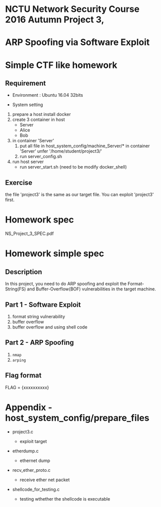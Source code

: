 # NCTU Network Security Course 2016 Autumn Project 3,
# ARP Spoofing via Software Exploit
# Simple CTF like homework


## Requirement
* Environment : Ubuntu 16.04 32bits

* System setting
1. prepare a host install docker
2. create 3 container in host
    * Server
    * Alice
    * Bob
3. in container 'Server'
    1. put all file in host_system_config/machine_Server/* in container 'Server' unfer '/home/student/project3/'
    2. run server_config.sh
4. run host server
    * run server_start.sh (need to be modify docker_shell)

## Exercise
the file 'project3' is the same as our target file.
You can exploit 'project3' first.

Homework spec
===
NS_Project_3_SPEC.pdf

Homework simple spec
===
## Description
In this project, you need to do ARP spoofing and exploit the Format-String(FS) and Buffer-Overflow(BOF) vulnerabilities in the target machine.

## Part 1 - Software Exploit
1. format string vulnerability
2. buffer overflow
3. buffer overflow and using shell code

## Part 2 - ARP Spoofing
1. `nmap`
2. `arping`

## Flag format
FLAG = {xxxxxxxxxx}

Appendix - host_system_config/prepare_files
===
* project3.c
    * exploit target

* etherdump.c
    * ethernet dump

* recv_ether_proto.c
    * receive ether net packet

* shellcode_for_testing.c
    * testing wthether the shellcode is executable

